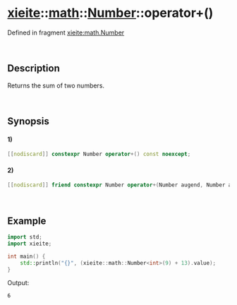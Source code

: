 # [xieite](../../../../../xieite.md)\:\:[math](../../../../../math.md)\:\:[Number<Arithmetic>](../../../../number.md)\:\:operator+\(\)
Defined in fragment [xieite:math.Number](../../../../../../../src/math/number.cpp)

&nbsp;

## Description
Returns the sum of two numbers.

&nbsp;

## Synopsis
#### 1)
```cpp
[[nodiscard]] constexpr Number operator+() const noexcept;
```
#### 2)
```cpp
[[nodiscard]] friend constexpr Number operator+(Number augend, Number addend) noexcept;
```

&nbsp;

## Example
```cpp
import std;
import xieite;

int main() {
    std::println("{}", (xieite::math::Number<int>(9) + 13).value);
}
```
Output:
```
6
```
